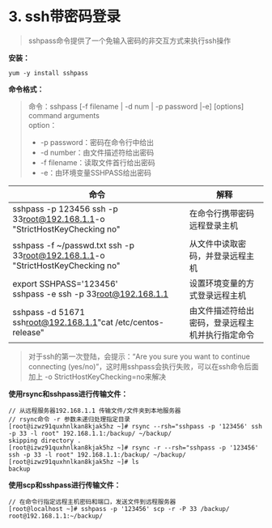 # 3. ssh带密码登录

> sshpass命令提供了一个免输入密码的非交互方式来执行ssh操作

**安装：**

```
yum -y install sshpass
```

**命令格式：**

> 命令：sshpass [-f filename | -d num | -p password |-e] [options] command arguments  
> option：
>
> * -p password：密码在命令行中给出
> * -d number：由文件描述符给出密码
> * -f filename：读取文件首行给出密码
> * -e：由环境变量SSHPASS给出密码

|命令|解释|
| ----------------------------------------------------------------| --------------------------------------------------|
|sshpass -p 123456 ssh -p 33[root@192.168.1.1](mailto:root@192.168.1.1)-o "StrictHostKeyChecking no"|在命令行携带密码远程登录主机|
|sshpass -f ~/passwd.txt ssh -p 33[root@192.168.1.1](mailto:root@192.168.1.1)-o "StrictHostKeyChecking no"|从文件中读取密码，并登录远程主机|
|export SSHPASS='123456'<br />sshpass -e ssh -p 33[root@192.168.1.1](mailto:root@192.168.1.1)|设置环境变量的方式登录远程主机|
|sshpass  -d 51671 ssh[root@192.168.1.1](mailto:root@192.168.1.1)"cat /etc/centos-release"|由文件描述符给出密码，登录远程主机并执行指定命令|

> 对于ssh的第一次登陆，会提示：“Are you sure you want to  continue connecting (yes/no)”，这时用sshpass会执行失败，可以在ssh命令后面加上 -o  StrictHostKeyChecking=no来解决

**使用rsync和sshpass进行传输文件：**

```
// 从远程服务器192.168.1.1 传输文件/文件夹到本地服务器 
// rsync命令 -r 参数未递归处理指定目录
[root@izwz91quxhnlkan8kjak5hz ~]# rsync --rsh="sshpass -p '123456' ssh -p 33 -l root" 192.168.1.1:/backup/ ~/backup/
skipping directory .
[root@izwz91quxhnlkan8kjak5hz ~]# rsync -r --rsh="sshpass -p '123456' ssh -p 33 -l root" 192.168.1.1:/backup/ ~/backup/
[root@izwz91quxhnlkan8kjak5hz ~]# ls
backup
```

**使用scp和sshpass进行传输文件：**

```
// 在命令行指定远程主机密码和端口，发送文件到远程服务器
[root@localhost ~]# sshpass -p '123456' scp -r -P 33 /backup/ root@192.168.1.1:~/backup/
```

‍
